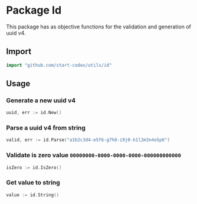# Package Id

This package has as objective functions for the validation and generation of uuid v4.

## Import

```go
import "github.com/start-codex/utils/id"
```

## Usage

### Generate a new uuid v4
```go
uuid, err := id.New()
```

### Parse a uuid v4 from string
```go
valid, err := id.Parse("a1b2c3d4-e5f6-g7h8-i9j0-k1l2m3n4o5p6")
```

### Validate is zero value `00000000-0000-0000-0000-000000000000`
```go
isZero := id.IsZero()
```

### Get value to string
```go
value := id.String()
```